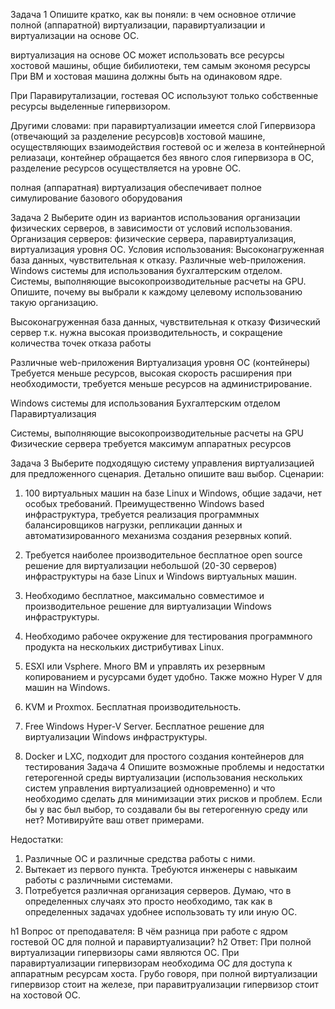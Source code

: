 Задача 1
Опишите кратко, как вы поняли: в чем основное отличие полной (аппаратной) виртуализации, паравиртуализации и виртуализации на основе ОС.

виртуализация на основе ОС может использовать все ресурсы хостовой машины, общие бибилиотеки, тем самым экономя ресурсы 
При ВМ и хостовая машина должны быть на одинаковом ядре.

При Паравирутализации, гостевая ОС используют только собственные ресурсы выделенные гипервизором.

Другими словами: при паравиртуализации имеется слой Гипервизора (отвечающий за разделение ресурсов)в хостовой машине, осуществляющих взаимодействия гостевой ос и железа
в контейнерной релиазаци, контейнер обращается  без явного слоя гипервизора в ОС, разделение ресурсов осуществляется на уровне ОС.  

полная (аппаратная) виртуализация обеспечивает полное симулирование базового оборудования

Задача 2
Выберите один из вариантов использования организации физических серверов, в зависимости от условий использования.
Организация серверов:
физические сервера,
паравиртуализация,
виртуализация уровня ОС.
Условия использования:
Высоконагруженная база данных, чувствительная к отказу.
Различные web-приложения.
Windows системы для использования бухгалтерским отделом.
Системы, выполняющие высокопроизводительные расчеты на GPU.
Опишите, почему вы выбрали к каждому целевому использованию такую организацию.

Высоконагруженная база данных, чувствительная к отказу
    Физический сервер 
        т.к. нужна высокая производительность, и сокращение количества точек отказа работы 
        
Различные web-приложения
    Виртуализация уровня ОС (контейнеры)
        Требуется меньше ресурсов, выcокая скорость расширения при необходимости, требуется меньше ресурсов на администрирование. 

Windows системы для использования Бухгалтерским отделом
    Паравиртуализация 
        
Системы, выполняющие высокопроизводительные расчеты на GPU
    Физические сервера 
        требуется максимум аппаратных ресурсов

Задача 3
Выберите подходящую систему управления виртуализацией для предложенного сценария. Детально опишите ваш выбор.
Сценарии:
1. 100 виртуальных машин на базе Linux и Windows, общие задачи, нет особых требований. Преимущественно Windows based инфраструктура, требуется реализация программных балансировщиков нагрузки, репликации данных и автоматизированного механизма создания резервных копий.
2. Требуется наиболее производительное бесплатное open source решение для виртуализации небольшой (20-30 серверов) инфраструктуры на базе Linux и Windows виртуальных машин.
3. Необходимо бесплатное, максимально совместимое и производительное решение для виртуализации Windows инфраструктуры.
4. Необходимо рабочее окружение для тестирования программного продукта на нескольких дистрибутивах Linux.

1. ESXI или Vsphere. Много ВМ и управлять их резервным копированием и русурсами будет удобно. Также можно Hyper V для машин на Windows. 
2. KVM и Proxmox. Бесплатная производительность. 
3. Free Windows Hyper-V Server. Бесплатное решение для виртуализации Windows инфраструктуры.
4. Docker и LXC, подходит для простого создания контейнеров для тестирования
Задача 4
Опишите возможные проблемы и недостатки гетерогенной среды виртуализации (использования нескольких систем управления виртуализацией одновременно) и что необходимо сделать для минимизации этих рисков и проблем. Если бы у вас был выбор, то создавали бы вы гетерогенную среду или нет? Мотивируйте ваш ответ примерами.

Недостатки:
1. Различные ОС и различные средства работы с ними.
2. Вытекает из первого пункта. Требуются инженеры с навыкаим работы с различными системами. 
3. Потребуется различная организация серверов. 
Думаю, что в определенных случаях это просто необходимо, так как в определенных задачах удобнее использовать ту или иную ОС. 


h1 Вопрос от преподавателя: В чём разница при работе с ядром гостевой ОС для полной и паравиртуализации? 
h2 Ответ:
При полной виртуализации гипервизоры сами являются ОС.
При паравиртуализации гипервизорам необходима ОС для доступа к аппаратным ресурсам хоста.
Грубо говоря, при полной виртуализации гипервизор стоит на железе, при паравитруализации гипервизор стоит на хостовой ОС.